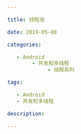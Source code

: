 ```yaml
---

title: 线程池

date: 2019-05-08 

categories: 

   - Android
        - 并发和多线程
             - 线程系列 

tags: 

   - Android 
   - 并发和多线程 

description: ​

---
```


